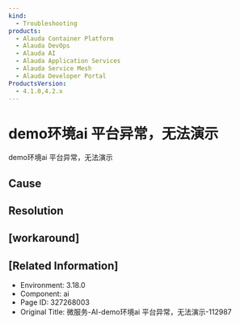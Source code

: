 ```yaml
---
kind:
  - Troubleshooting
products:
  - Alauda Container Platform
  - Alauda DevOps
  - Alauda AI
  - Alauda Application Services
  - Alauda Service Mesh
  - Alauda Developer Portal
ProductsVersion:
  - 4.1.0,4.2.x
---
```

<!-- A type of document that involves encountering a fault, diagnosing it, performing root cause analysis, and providing solutions. -->

# demo环境ai 平台异常，无法演示

demo环境ai 平台异常，无法演示

## Cause

## Resolution

## [workaround]

## [Related Information]
- Environment: 3.18.0
- Component: ai
- Page ID: 327268003
- Original Title: 微服务-AI-demo环境ai 平台异常，无法演示-112987
